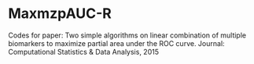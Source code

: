 # MaxmzpAUC-R
Codes for paper: 
Two simple algorithms on linear combination of multiple biomarkers to maximize partial area under the ROC curve.
Journal: Computational Statistics & Data Analysis, 2015
